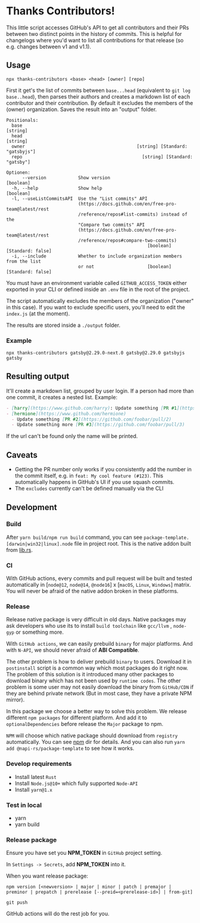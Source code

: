 # Thanks Contributors!

This little script accesses GitHub's API to get all contributors and their PRs between two distinct points in the history of commits. This is helpful for changelogs where you'd want to list all contributions for that release (so e.g. changes between v1 and v1.1).

## Usage

```shell
npx thanks-contributors <base> <head> [owner] [repo]
```

First it get's the list of commits between `base...head` (equivalent to `git log
base..head`), then parses their authors and creates a markdown list of each
contributor and their contribution. By default it excludes the members of the
(owner) organization. Saves the result into an "output" folder.

```shell
Positionals:
  base                                                                  [string]
  head                                                                  [string]
  owner                                          [string] [Standard: "gatsbyjs"]
  repo                                             [string] [Standard: "gatsby"]

Optionen:
      --version            Show version                                [boolean]
  -h, --help               Show help                                   [boolean]
  -l, --useListCommitsAPI  Use the "List commits" API
                           (https://docs.github.com/en/free-pro-team@latest/rest
                           /reference/repos#list-commits) instead of the
                           "Compare two commits" API
                           (https://docs.github.com/en/free-pro-team@latest/rest
                           /reference/repos#compare-two-commits)
                                                     [boolean] [Standard: false]
  -i, --include            Whether to include organization members from the list
                           or not                    [boolean] [Standard: false]
```

You must have an environment variable called `GITHUB_ACCESS_TOKEN` either exported in your CLI or defined inside an `.env` file in the root of the project.

The script automatically excludes the members of the organization ("owner" in this case). If you want to exclude specific users, you'll need to edit the `index.js` (at the moment).

The results are stored inside a `./output` folder.

### Example

```shell
npx thanks-contributors gatsby@2.29.0-next.0 gatsby@2.29.0 gatsbyjs gatsby
```

## Resulting output

It'll create a markdown list, grouped by user login. If a person had more than one commit, it creates a nested list. Example:

```md
- [harry](https://www.github.com/harry): Update something [PR #1](https://github.com/foobar/pull/1)
- [hermione](https://www.github.com/hermione)
  - Update something [PR #2](https://github.com/foobar/pull/2)
  - Update something more [PR #3](https://github.com/foobar/pull/3)
```

If the url can't be found only the name will be printed.

## Caveats

- Getting the PR number only works if you consistently add the number in the commit itself, e.g. in `feat: My cool feature (#123)`. This automatically happens in GitHub's UI if you use squash commits.
- The `excludes` currently can't be defined manually via the CLI

## Development

### Build

After `yarn build/npm run build` command, you can see `package-template.[darwin|win32|linux].node` file in project root. This is the native addon built from [lib.rs](./src/lib.rs).

### CI

With GitHub actions, every commits and pull request will be built and tested automatically in [`node@12`, `node@14`, `@node16`] x [`macOS`, `Linux`, `Windows`] matrix. You will never be afraid of the native addon broken in these platforms.

### Release

Release native package is very difficult in old days. Native packages may ask developers who use its to install `build toolchain` like `gcc/llvm` , `node-gyp` or something more.

With `GitHub actions`, we can easily prebuild `binary` for major platforms. And with `N-API`, we should never afraid of **ABI Compatible**.

The other problem is how to deliver prebuild `binary` to users. Download it in `postinstall` script is a common way which most packages do it right now. The problem of this solution is it introduced many other packages to download binary which has not been used by `runtime codes`. The other problem is some user may not easily download the binary from `GitHub/CDN` if they are behind private network (But in most case, they have a private NPM mirror).

In this package we choose a better way to solve this problem. We release different `npm packages` for different platform. And add it to `optionalDependencies` before release the `Major` package to npm.

`NPM` will choose which native package should download from `registry` automatically. You can see [npm](./npm) dir for details. And you can also run `yarn add @napi-rs/package-template` to see how it works.

### Develop requirements

- Install latest `Rust`
- Install `Node.js@10+` which fully supported `Node-API`
- Install `yarn@1.x`

### Test in local

- yarn
- yarn build

### Release package

Ensure you have set you **NPM_TOKEN** in `GitHub` project setting.

In `Settings -> Secrets`, add **NPM_TOKEN** into it.

When you want release package:

```
npm version [<newversion> | major | minor | patch | premajor | preminor | prepatch | prerelease [--preid=<prerelease-id>] | from-git]

git push
```

GitHub actions will do the rest job for you.
